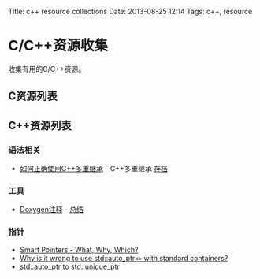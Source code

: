 Title: c++ resource collections
Date: 2013-08-25 12:14
Tags: c++, resource

# C/C++资源收集

收集有用的C/C++资源。

## C资源列表

## C++资源列表

### 语法相关

*  [如何正确使用C++多重继承](http://bigasp.com/archives/486) - C++多重继承 [存档](https///www.evernote.com/pub/wilbur_ma/share#b=f811aee8-c2e6-46e0-b058-bd9c0ff79489&st=p&n=017abb98-429f-4122-87e5-fff74bd18287)

### 工具

*  [Doxygen注释](http://www.doxygen.nl/docblocks.html) - [总结](/tools/cpp/doxygen_summary)




### 指针

*  [Smart Pointers - What, Why, Which?](http://ootips.org/yonat/4dev/smart-pointers.html)
*  [Why is it wrong to use std::auto_ptr`<>` with standard containers?](http://stackoverflow.com/questions/111478/why-is-it-wrong-to-use-stdauto-ptr-with-standard-containers)
*  [std::auto_ptr to std::unique_ptr](http://stackoverflow.com/questions/3451099/stdauto-ptr-to-stdunique-ptr)


